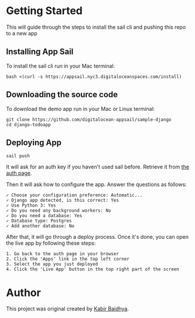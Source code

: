# Getting Started

This will guide through the steps to install the sail cli and pushing this repo to a new app

## Installing App Sail

To install the sail cli run in your Mac terminal:

    bash <(curl -s https://appsail.nyc3.digitaloceanspaces.com/install)

## Downloading the source code

To download the demo app run in your Mac or Linux terminal:

	git clone https://github.com/digitalocean-appsail/sample-django
	cd django-todoapp

## Deploying App

    sail push

It will ask for an auth key if you haven't used sail before. Retrieve it from [the auth page](https://cloud.digitalocean.com/appsail/auth).

Then it will ask how to configure the app.
Answer the questions as follows:

    ✓ Choose your configuration preference: Automatic...
    ✓ Django app detected, is this correct: Yes
    ✓ Use Python 3: Yes
    ✓ Do you need any background workers: No
    ✓ Do you need a database: Yes
    ✓ Database type: Postgres
    ✓ Add another database: No

After that, it will go through a deploy process. Once it's done, you can open the live app by following these steps:

	1. Go back to the auth page in your browser
	2. Click the 'Apps' link in the top left corner
	3. Select the app you just deployed
	4. Click the 'Live App' button in the top right part of the screen

# Author
This project was original created by [Kabir Baidhya](https://github.com/kabirbaidhya/django-todoapp).